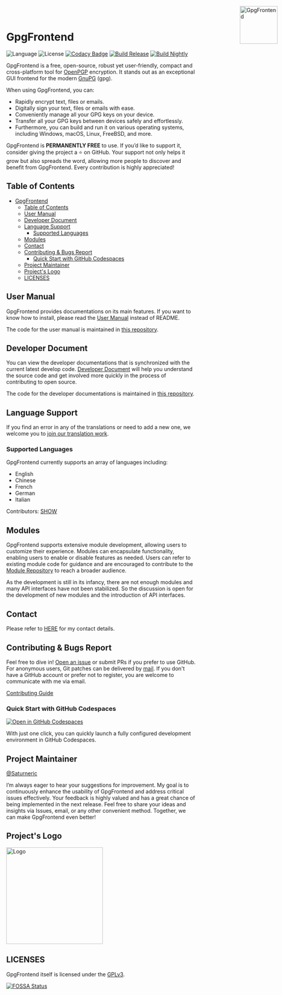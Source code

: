 # GpgFrontend

![Language](https://img.shields.io/badge/language-C%2B%2B-green)
![License](https://img.shields.io/badge/License-GPL--3.0-orange)
[![Codacy Badge](https://app.codacy.com/project/badge/Grade/d1750e052a85430a8f1f84e58a0fceda)](https://www.codacy.com/gh/saturneric/GpgFrontend/dashboard?utm_source=github.com&utm_medium=referral&utm_content=saturneric/GpgFrontend&utm_campaign=Badge_Grade)
[![Build Release](https://github.com/saturneric/GpgFrontend/actions/workflows/release.yml/badge.svg?branch=main)](https://github.com/saturneric/GpgFrontend/actions/workflows/release.yml)
[![Build Nightly](https://github.com/saturneric/GpgFrontend/actions/workflows/testing-nightly.yml/badge.svg?branch=develop)](https://github.com/saturneric/GpgFrontend/actions/workflows/testing-nightly.yml)

GpgFrontend is a free, open-source, robust yet user-friendly, compact and
cross-platform tool for [OpenPGP](https://www.openpgp.org/) encryption. It
stands out as an exceptional GUI frontend for the modern
[GnuPG](https://www.gnupg.org/) (gpg).

<img width="100" height="100" align="right" style="position: absolute;right: 0;padding: 12px;top:12px;z-index: 1000;" src="https://image.cdn.bktus.com/i/2024/02/24/248b2e18-a120-692e-e6bc-42ca30be9011.webp" alt="GpgFrontend"/>

When using GpgFrontend, you can:

- Rapidly encrypt text, files or emails.
- Digitally sign your text, files or emails with ease.
- Conveniently manage all your GPG keys on your device.
- Transfer all your GPG keys between devices safely and effortlessly.
- Furthermore, you can build and run it on various operating systems, including
  Windows, macOS, Linux, FreeBSD, and more.

GpgFrontend is **PERMANENTLY FREE** to use. If you’d like to support it,
consider giving the project a ⭐ on GitHub. Your support not only helps it grow
but also spreads the word, allowing more people to discover and benefit from
GpgFrontend. Every contribution is highly appreciated!

## Table of Contents

- [GpgFrontend](#gpgfrontend)
  - [Table of Contents](#table-of-contents)
  - [User Manual](#user-manual)
  - [Developer Document](#developer-document)
  - [Language Support](#language-support)
    - [Supported Languages](#supported-languages)
  - [Modules](#modules)
  - [Contact](#contact)
  - [Contributing \& Bugs Report](#contributing--bugs-report)
    - [Quick Start with GitHub Codespaces](#quick-start-with-github-codespaces)
  - [Project Maintainer](#project-maintainer)
  - [Project's Logo](#projects-logo)
  - [LICENSES](#licenses)

## User Manual

GpgFrontend provides documentations on its main features. If you want to know
how to install, please read the [User
Manual](https://www.gpgfrontend.bktus.com/overview/glance) instead of README.

The code for the user manual is maintained in [this
repository](https://github.com/saturneric/GpgFrontend-Manual.git).

## Developer Document

You can view the developer documentations that is synchronized with the current
latest develop code. [Developer Document](https://doxygen.gpgfrontend.bktus.com)
will help you understand the source code and get involved more quickly in the
process of contributing to open source.

The code for the developer documentations is maintained in [this
repository](https://github.com/saturneric/GpgFrontend-Doxygen.git).

## Language Support

If you find an error in any of the translations or need to add a new one, we
welcome you to [join our translation
work](https://www.gpgfrontend.bktus.com/appendix/translate-interface).

### Supported Languages

GpgFrontend currently supports an array of languages including:

- English
- Chinese
- French
- German
- Italian

Contributors: [SHOW](TRANSLATORS)

## Modules

GpgFrontend supports extensive module development, allowing users to customize
their experience. Modules can encapsulate functionality, enabling users to
enable or disable features as needed. Users can refer to existing module code
for guidance and are encouraged to contribute to the [Module
Repository](https://github.com/saturneric/GpgFrontend-Modules.git) to reach a
broader audience.

As the development is still in its infancy, there are not enough modules and
many API interfaces have not been stabilized. So the discussion is open for the
development of new modules and the introduction of API interfaces.

## Contact

Please refer to [HERE](https://www.gpgfrontend.bktus.com/overview/contact) for
my contact details.

## Contributing & Bugs Report

Feel free to dive in! [Open an
issue](https://github.com/saturneric/GpgFrontend/issues/new) or submit PRs if
you prefer to use GitHub. For anonymous users, Git patches can be delivered by
[mail](mailto:eric@bktus.com). If you don't have a GitHub account or prefer not
to register, you are welcome to communicate with me via email.

[Contributing Guide](https://www.gpgfrontend.bktus.com/appendix/contribute)

### Quick Start with GitHub Codespaces

[![Open in GitHub
Codespaces](https://github.com/codespaces/badge.svg)](https://codespaces.new/saturneric/GpgFrontend)

With just one click, you can quickly launch a fully configured development
environment in GitHub Codespaces.

## Project Maintainer

[@Saturneric](https://github.com/saturneric)

I’m always eager to hear your suggestions for improvement. My goal is to
continuously enhance the usability of GpgFrontend and address critical issues
effectively. Your feedback is highly valued and has a great chance of being
implemented in the next release. Feel free to share your ideas and insights via
Issues, email, or any other convenient method. Together, we can make GpgFrontend
even better!

## Project's Logo

<img width="256" height="256" src="https://image.cdn.bktus.com/i/2024/02/24/f3f2f26a-96b4-65eb-960f-7ac3397a0a40.webp" alt="Logo"/>

## LICENSES

GpgFrontend itself is licensed under the [GPLv3](COPYING).

[![FOSSA Status](https://app.fossa.com/api/projects/git%2Bgithub.com%2Fsaturneric%2FGpgFrontend.svg?type=large)](https://app.fossa.com/projects/git%2Bgithub.com%2Fsaturneric%2FGpgFrontend?ref=badge_large)
